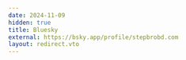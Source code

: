 ```yaml
---
date: 2024-11-09
hidden: true
title: Bluesky
external: https://bsky.app/profile/stepbrobd.com
layout: redirect.vto
---
```

